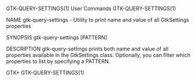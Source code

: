 GTK-QUERY-SETTINGS(1)                                                                           User Commands                                                                           GTK-QUERY-SETTINGS(1)

NAME
       gtk-query-settings - Utility to print name and value of all GtkSettings properties

SYNOPSIS
       gtk-query-settings [PATTERN]

DESCRIPTION
       gtk-query-settings prints both name and value of all properties available in the GtkSettings class. Optionally, you can filter which properties to list by specifying a PATTERN.

GTK+                                                                                                                                                                                    GTK-QUERY-SETTINGS(1)
